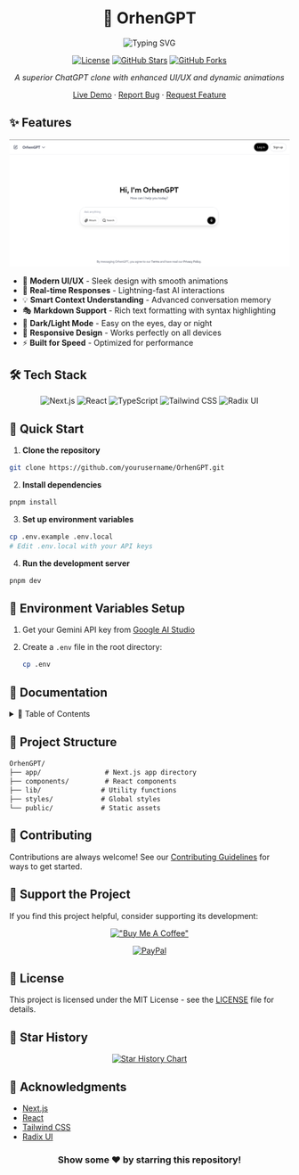 <div align="center">
  
# 🤖 OrhenGPT

<p align="center">
  <img src="https://readme-typing-svg.herokuapp.com?font=Fira+Code&weight=500&size=40&pause=1000&color=0CE82B&center=true&vCenter=true&width=600&height=100&lines=Welcome+to+OrhenGPT+🚀;Better+than+ChatGPT+✨;Fully+Functional+AI+Chat+💫" alt="Typing SVG" />
</p>

[![License](https://img.shields.io/badge/license-MIT-blue.svg)](LICENSE)
[![GitHub Stars](https://img.shields.io/github/stars/jcristdorhen/OrhenGPTX?style=social)](https://github.com/jcristdorhen/OrhenGPTX/stargazers)
[![GitHub Forks](https://img.shields.io/github/forks/jcristdorhen/OrhenGPTX?style=social)](https://github.com/jcristdorhen/OrhenGPTX/network/members)

_A superior ChatGPT clone with enhanced UI/UX and dynamic animations_

[Live Demo](https://orhengptx.vercel.app/) · [Report Bug](https://github.com/jcristdorhen/OrhenGPTX/issues) · [Request Feature](https://github.com/jcristdorhen/OrhenGPTX/issues)

</div>

## ✨ Features

<div align="center">
  <img src="images/demo.png" alt="OrhenGPT Screenshot DEMO" width="800px" />
</div>

- 🎨 **Modern UI/UX** - Sleek design with smooth animations
- 🚀 **Real-time Responses** - Lightning-fast AI interactions
- 💡 **Smart Context Understanding** - Advanced conversation memory
- 🎭 **Markdown Support** - Rich text formatting with syntax highlighting
- 🌙 **Dark/Light Mode** - Easy on the eyes, day or night
- 📱 **Responsive Design** - Works perfectly on all devices
- ⚡ **Built for Speed** - Optimized for performance

## 🛠️ Tech Stack

<div align="center">
  
![Next.js](https://img.shields.io/badge/Next.js-black?style=for-the-badge&logo=next.js&logoColor=white)
![React](https://img.shields.io/badge/React-61DAFB?style=for-the-badge&logo=react&logoColor=black)
![TypeScript](https://img.shields.io/badge/TypeScript-007ACC?style=for-the-badge&logo=typescript&logoColor=white)
![Tailwind CSS](https://img.shields.io/badge/Tailwind_CSS-38B2AC?style=for-the-badge&logo=tailwind-css&logoColor=white)
![Radix UI](https://img.shields.io/badge/Radix_UI-161618?style=for-the-badge&logo=radix-ui&logoColor=white)

</div>

## 🚀 Quick Start

1. **Clone the repository**
```bash
git clone https://github.com/yourusername/OrhenGPT.git
```

2. **Install dependencies**
```bash
pnpm install
```

3. **Set up environment variables**
```bash
cp .env.example .env.local
# Edit .env.local with your API keys
```

4. **Run the development server**
```bash
pnpm dev
```

## 🔑 Environment Variables Setup

1. Get your Gemini API key from [Google AI Studio](https://makersuite.google.com/app/apikey)

2. Create a `.env` file in the root directory:
   ```bash
   cp .env
   ```

## 📖 Documentation

<details>
<summary>📑 Table of Contents</summary>

- [Installation Guide](#-quick-start)
- [Environment Variables](#-environment-variables)
- [Project Structure](#-project-structure)
- [Contributing Guidelines](CONTRIBUTING.md)
- [Code of Conduct](CODE_OF_CONDUCT.md)

</details>

## 🌟 Project Structure

```plaintext
OrhenGPT/
├── app/                # Next.js app directory
├── components/         # React components
├── lib/               # Utility functions
├── styles/            # Global styles
└── public/            # Static assets
```

## 🤝 Contributing

Contributions are always welcome! See our [Contributing Guidelines](CONTRIBUTING.md) for ways to get started.

## 💖 Support the Project

If you find this project helpful, consider supporting its development:

<div align="center">

[!["Buy Me A Coffee"](https://www.buymeacoffee.com/assets/img/custom_images/orange_img.png)](YOUR_BUYMEACOFFEE_LINK)

[![PayPal](https://img.shields.io/badge/PayPal-00457C?style=for-the-badge&logo=paypal&logoColor=white)](YOUR_PAYPAL_LINK)

</div>

## 📜 License

This project is licensed under the MIT License - see the [LICENSE](LICENSE) file for details.

## 🌟 Star History

<div align="center">
  
[![Star History Chart](https://api.star-history.com/svg?repos=yourusername/OrhenGPT&type=Date)](https://star-history.com/#yourusername/OrhenGPT&Date)

</div>

## 🙏 Acknowledgments

- [Next.js](https://nextjs.org/)
- [React](https://reactjs.org/)
- [Tailwind CSS](https://tailwindcss.com/)
- [Radix UI](https://www.radix-ui.com/)

<div align="center">

### Show some ❤️ by starring this repository!

</div>
